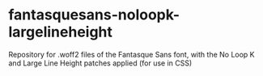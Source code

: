 # fantasquesans-noloopk-largelineheight
Repository for .woff2 files of the Fantasque Sans font, with the No Loop K and Large Line Height patches applied (for use in CSS)
